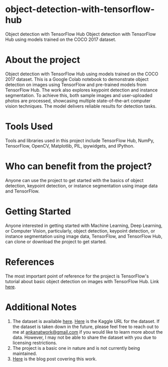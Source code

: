 # object-detection-with-tensorflow-hub
Object detection with TensorFlow Hub
Object detection with TensorFlow Hub using models trained on the COCO 2017 dataset.

# About the project
Object detection with TensorFlow Hub using models trained on the COCO 2017 dataset.
This is a Google Colab notebook to demonstrate object detection on images using TensorFlow and pre-trained models from TensorFlow Hub. The work also explores keypoint detection and instance segmentation. To achieve this, both sample images and user-uploaded photos are processed, showcasing multiple state-of-the-art computer vision techniques. The model delivers reliable results for detection tasks.

# Tools Used
Tools and libraries used in this project include TensorFlow Hub, NumPy, TensorFlow, OpenCV, Matplotlib, PIL, ipywidgets, and IPython.

# Who can benefit from the project?
Anyone can use the project to get started with the basics of object detection, keypoint detection, or instance segmentation using image data and TensorFlow.

# Getting Started
Anyone interested in getting started with Machine Learning, Deep Learning, or Computer Vision, particularly, object detection, keypoint detection, or instance segmentation using image data, TensorFlow, and TensorFlow Hub, can clone or download the project to get started.

# References
The most important point of reference for the project is TensorFlow's tutorial about basic object detection on images with TensorFlow Hub. Link [here](https://www.tensorflow.org/hub/tutorials/tf2_object_detection).

# Additional Notes
1. The dataset is available [here](https://cocodataset.org/#home). [Here](https://www.kaggle.com/datasets/awsaf49/coco-2017-dataset) is the Kaggle URL for the dataset. If the dataset is taken down in the future, please feel free to reach out to me at ankanatwork@gmail.com if you would like to learn more about the data. However, I may not be able to share the dataset with you due to licensing restrictions.
2. The project is a basic one in nature and is not currently being maintained.
3. [Here](https://researchguy.in/object-detection-using-tensorflow-hub/) is the blog post covering this work.
